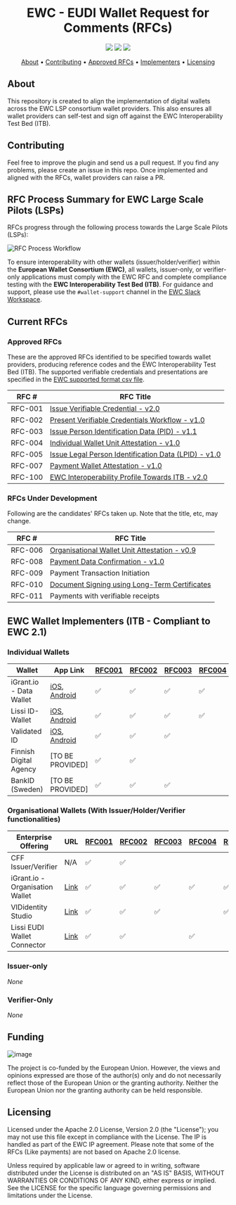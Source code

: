 <h1 align="center">
    EWC - EUDI Wallet Request for Comments (RFCs) 
</h1>

<p align="center">
    <a href="/../../commits/" title="Last Commit"><img src="https://img.shields.io/github/last-commit/EWC-consortium/eudi-wallet-rfcs?style=flat"></a>
    <a href="/../../issues" title="Open Issues"><img src="https://img.shields.io/github/issues/EWC-consortium/eudi-wallet-rfcs?style=flat"></a>
    <a href="./LICENSE" title="License"><img src="https://img.shields.io/badge/License-Apache%202.0-yellowgreen?style=flat"></a>
</p>

<p align="center">
  <a href="#about">About</a> •
  <a href="#contributing">Contributing</a> •
  <a href="#approved-rfcs">Approved RFCs</a> •
  <a href="#ewc-wallet-implementers-itb---compliant-to-ewc-21">Implementers</a> •
  <a href="#licensing">Licensing</a>
</p>

## About

This repository is created to align the implementation of digital wallets across the EWC LSP consortium wallet providers. This also ensures all wallet providers can self-test and sign off against the EWC Interoperability Test Bed (ITB).

## Contributing

Feel free to improve the plugin and send us a pull request. If you find any problems, please create an issue in this repo. Once implemented and aligned with the RFCs, wallet providers can raise a PR.

## RFC Process Summary for EWC Large Scale Pilots (LSPs)

RFCs progress through the following process towards the Large Scale Pilots (LSPs):

![RFC Process Workflow](https://github.com/user-attachments/assets/5fc6cf87-9364-47bc-8666-8817b07779df)

To ensure interoperability with other wallets (issuer/holder/verifier) within the **European Wallet Consortium (EWC)**, all wallets, issuer-only, or verifier-only applications must comply with the EWC RFC and complete compliance testing with the **EWC Interoperability Test Bed (ITB)**. For guidance and support, please use the `#wallet-support` channel in the [EWC Slack Workspace](https://eudigitaliden-gax7504.slack.com/archives/C063LNT4L4R).

## Current RFCs

### Approved RFCs

These are the approved RFCs identified to be specified towards wallet providers, producing reference codes and the EWC Interoperability Test Bed (ITB). The supported verifiable credentials and presentations are specified in the [EWC supported format csv file](https://github.com/EWC-consortium/eudi-wallet-rfcs/blob/main/ewc-supported-formats.csv).

| **RFC #** | **RFC Title**                                                                                                |
| --------- | ------------------------------------------------------------------------------------------------------------ |
| RFC-001   | [Issue Verifiable Credential - v2.0](ewc-rfc001-issue-verifiable-credential.md)                              |
| RFC-002   | [Present Verifiable Credentials Workflow - v1.0](ewc-rfc002-present-verifiable-credentials.md)               |
| RFC-003   | [Issue Person Identification Data (PID) - v1.1](ewc-rfc003-issue-person-identification-data.md)              |
| RFC-004   | [Individual Wallet Unit Attestation - v1.0](ewc-rfc004-individual-wallet-attestation.md)                     |
| RFC-005   | [Issue Legal Person Identification Data (LPID) - v1.0](ewc-rfc005-issue-legal-person-identification-data.md) |
| RFC-007   | [Payment Wallet Attestation - v1.0](payment-rfcs/ewc-rfc007-payment-wallet-attestation.md)                   |
| RFC-100   | [EWC Interoperability Profile Towards ITB - v2.0](ewc-rfc100-interoperability-profile-towards-itb-v1.0.md)   |

### RFCs Under Development

Following are the candidates' RFCs taken up. Note that the title, etc, may change.

| **RFC #** | **RFC Title**                                                                                          |
| --------- | ------------------------------------------------------------------------------------------------------ |
| RFC-006   | [Organisational Wallet Unit Attestation - v0.9](/ewc-rfc006-organisational-wallet-unit-attestation.md) |
| RFC-008   | [Payment Data Confirmation - v1.0](payment-rfcs/ewc-rfc008-payment-data-confirmation.md)               |
| RFC-009   | Payment Transaction Initiation                                                                         |
| RFC-010   | [Document Signing using Long-Term Certificates](ewc-rfc010-long-term-certifice-qes-creation.md)        |
| RFC-011   | Payments with verifiable receipts                                                                      |

## EWC Wallet Implementers (ITB - Compliant to EWC 2.1)

### Individual Wallets

| Wallet                  | App Link                                                                                                                                             | [RFC001](ewc-rfc001-issue-verifiable-credential.md) | [RFC002](ewc-rfc002-present-verifiable-credentials.md) | [RFC003](ewc-rfc003-issue-person-identification-data.md) | [RFC004](ewc-rfc004-individual-wallet-attestation.md) | [RFC005](ewc-rfc005-issue-legal-person-identification-data.md) | [RFC007](payment-rfcs/ewc-rfc007-payment-wallet-attestation.md) | [RFC100](ewc-rfc100-interoperability-profile-towards-itb-v1.0.md) |
| ----------------------- | ---------------------------------------------------------------------------------------------------------------------------------------------------- | --------------------------------------------------- | ------------------------------------------------------ | -------------------------------------------------------- | ----------------------------------------------------- | -------------------------------------------------------------- | --------------------------------------------------------------- | ----------------------------------------------------------------- |
| iGrant.io - Data Wallet | [iOS](https://apple.co/2Mz9nJp), [Android](https://play.google.com/store/apps/details?id=io.igrant.mobileagent)                                      | ✅                                                   | ✅                                                      | ✅                                                        | ✅                                                     | ✅                                                              | ✅                                                               | ✅                                                                 |
| Lissi ID-Wallet         | [iOS](https://testflight.apple.com/join/9AWbZISv), [Android](https://play.google.com/store/apps/details?id=io.lissi.mobile.android.beta)             | ✅                                                   | ✅                                                      | ✅                                                        | ✅                                                     |                                                                | ✅                                                               | ✅                                                                 |
| Validated ID            | [iOS](https://apps.apple.com/us/app/id-wallet-lsp/id6504026408), [Android](https://play.google.com/store/apps/details?id=com.vididentity.wallet.lsp) | ✅                                                   | ✅                                                      | ✅                                                        |                                                       | ✅                                                              |                                                                 | ✅                                                                 |
| Finnish Digital Agency  | [TO BE PROVIDED]                                                                                                                                     | ✅                                                   | ✅                                                      |                                                          |                                                       |                                                                |                                                                 | ✅                                                                 |
| BankID (Sweden)         | [TO BE PROVIDED]                                                                                                                                     | ✅                                                   | ✅                                                      | ✅                                                        |                                                       |                                                                | ✅                                                               | ✅                                                                 |

### Organisational Wallets (With Issuer/Holder/Verifier functionalities)

| Enterprise Offering             | URL                                                             | [RFC001](ewc-rfc001-issue-verifiable-credential.md) | [RFC002](ewc-rfc002-present-verifiable-credentials.md) | [RFC003](ewc-rfc003-issue-person-identification-data.md) | [RFC004](ewc-rfc004-individual-wallet-attestation.md) | [RFC005](ewc-rfc005-issue-legal-person-identification-data.md) | [RFC007](payment-rfcs/ewc-rfc007-payment-wallet-attestation.md) | [RFC100](ewc-rfc100-interoperability-profile-towards-itb-v1.0.md) |
| ------------------------------- | --------------------------------------------------------------- | --------------------------------------------------- | ------------------------------------------------------ | -------------------------------------------------------- | ----------------------------------------------------- | -------------------------------------------------------------- | --------------------------------------------------------------- | ----------------------------------------------------------------- |
| CFF Issuer/Verifier             | N/A                                                             | ✅                                                   | ✅                                                      |                                                          |                                                       |                                                                |                                                                 |                                                                   |
| iGrant.io - Organisation Wallet | [Link](https://docs.igrant.io)                                  | ✅                                                   | ✅                                                      | ✅                                                        | ✅                                                     | ✅                                                              | ✅                                                               | ✅                                                                 |
| VIDidentity Studio              | [Link](https://docs.vidchain.net/docs/Components/vidcredential) | ✅                                                   | ✅                                                      | ✅                                                        |                                                       | ✅                                                              |                                                                 | ✅                                                                 |
| Lissi EUDI Wallet Connector     | [Link](https://www.lissi.id/eudi-wallet-connector)              | ✅                                                   | ✅                                                      |                                                          | ✅                                                     |                                                                | ✅                                                               | ✅                                                                 |

### Issuer-only

_None_

### Verifier-Only

_None_

## Funding

![image](https://github.com/EWC-consortium/ewc-wiki/assets/455274/1ac9b4e3-06b9-4c3c-a2af-ec5fbf584517)

The project is co-funded by the European Union. However, the views and opinions expressed are those of the author(s) only and do not necessarily reflect those of the European Union or the granting authority. Neither the European Union nor the granting authority can be held responsible.

## Licensing

Licensed under the Apache 2.0 License, Version 2.0 (the "License"); you may not use this file except in compliance with the License. The IP is handled as part of the EWC IP agreement. Please note that some of the RFCs (Like payments) are not based on Apache 2.0 license.

Unless required by applicable law or agreed to in writing, software distributed under the License is distributed on an "AS IS" BASIS, WITHOUT WARRANTIES OR CONDITIONS OF ANY KIND, either express or implied. See the LICENSE for the specific language governing permissions and limitations under the License.
